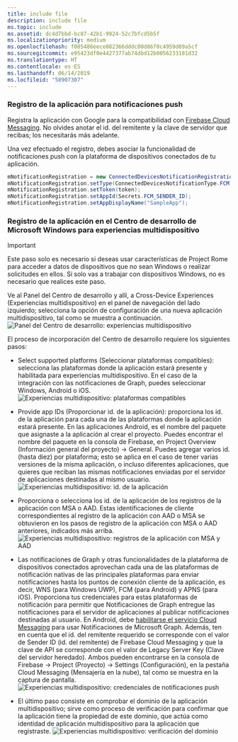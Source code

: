 ```yaml
---
title: include file
description: include file
ms.topic: include
ms.assetid: dc4d7bbd-bc87-42b1-9924-52c7bfcd5b5f
ms.localizationpriority: medium
ms.openlocfilehash: f085486eece082366dddc00d86f0c4959d09a5cf
ms.sourcegitcommit: e95423df0e4427377ab74dbd12b0056233181d32
ms.translationtype: HT
ms.contentlocale: es-ES
ms.lasthandoff: 06/14/2019
ms.locfileid: "58907307"
---
```

### <a name="register-your-app-for-push-notifications"></a>Registro de la aplicación para notificaciones push

Registra la aplicación con Google para la compatibilidad con [Firebase Cloud Messaging](https://firebase.google.com/docs/cloud-messaging/android/client). No olvides anotar el id. del remitente y la clave de servidor que recibas; los necesitarás más adelante.

Una vez efectuado el registro, debes asociar la funcionalidad de notificaciones push con la plataforma de dispositivos conectados de tu aplicación.

```Java
mNotificationRegistration = new ConnectedDevicesNotificationRegistration();
mNotificationRegistration.setType(ConnectedDevicesNotificationType.FCM);
mNotificationRegistration.setToken(token);
mNotificationRegistration.setAppId(Secrets.FCM_SENDER_ID);
mNotificationRegistration.setAppDisplayName("SampleApp");
```

### <a name="register-your-app-in-microsoft-windows-dev-center-for-cross-device-experiences"></a>Registro de la aplicación en el Centro de desarrollo de Microsoft Windows para experiencias multidispositivo

> [!IMPORTANT]
> Este paso solo es necesario si deseas usar características de Project Rome para acceder a datos de dispositivos que no sean Windows o realizar solicitudes en ellos. Si solo vas a trabajar con dispositivos Windows, no es necesario que realices este paso.

Ve al Panel del Centro de desarrollo y allí, a Cross-Device Experiences (Experiencias multidispositivo) en el panel de navegación del lado izquierdo; selecciona la opción de configuración de una nueva aplicación multidispositivo, tal como se muestra a continuación.
![Panel del Centro de desarrollo: experiencias multidispositivo](../../notifications/media/dev_center_portal/dev_center_portal_1_overview.png)

El proceso de incorporación del Centro de desarrollo requiere los siguientes pasos:
* Select supported platforms (Seleccionar plataformas compatibles): selecciona las plataformas donde la aplicación estará presente y habilitada para experiencias multidispositivo. En el caso de la integración con las notificaciones de Graph, puedes seleccionar Windows, Android o iOS.
![Experiencias multidispositivo: plataformas compatibles](../../notifications/media/dev_center_portal/dev_center_portal_2_supported_platforms.png)

* Provide app IDs (Proporcionar id. de la aplicación): proporciona los id. de la aplicación para cada una de las plataformas donde la aplicación estará presente. En las aplicaciones Android, es el nombre del paquete que asignaste a la aplicación al crear el proyecto. Puedes encontrar el nombre del paquete en la consola de Firebase, en Project Overview (Información general del proyecto) -> General. Puedes agregar varios id. (hasta diez) por plataforma; esto se aplica en el caso de tener varias versiones de la misma aplicación, o incluso diferentes aplicaciones, que quieres que reciban las mismas notificaciones enviadas por el servidor de aplicaciones destinadas al mismo usuario. 
![Experiencias multidispositivo: id. de la aplicación](../../notifications/media/dev_center_portal/dev_center_portal_3_app_ids.png)

* Proporciona o selecciona los id. de la aplicación de los registros de la aplicación con MSA o AAD. Estas identificaciones de cliente correspondientes al registro de la aplicación con AAD o MSA se obtuvieron en los pasos de registro de la aplicación con MSA o AAD anteriores, indicados más arriba. 
![Experiencias multidispositivo: registros de la aplicación con MSA y AAD](../../notifications/media/dev_center_portal/dev_center_portal_4_msa_aad_connections.png)

* Las notificaciones de Graph y otras funcionalidades de la plataforma de dispositivos conectados aprovechan cada una de las plataformas de notificación nativas de las principales plataformas para enviar notificaciones hasta los puntos de conexión cliente de la aplicación, es decir, WNS (para Windows UWP), FCM (para Android) y APNS (para iOS). Proporciona tus credenciales para estas plataformas de notificación para permitir que Notificaciones de Graph entregue las notificaciones para el servidor de aplicaciones al publicar notificaciones destinadas al usuario. En Android, debe [habilitarse el servicio Cloud Messaging](https://firebase.google.com/docs/cloud-messaging/android/client) para usar Notificaciones de Microsoft Graph. Además, ten en cuenta que el id. del remitente requerido se corresponde con el valor de Sender ID (id. del remitente) de Firebase Cloud Messaging y que la clave de API se corresponde con el valor de Legacy Server Key (Clave del servidor heredado). Ambos pueden encontrarse en la consola de Firebase -> Project (Proyecto) -> Settings (Configuración), en la pestaña Cloud Messaging (Mensajería en la nube), tal como se muestra en la captura de pantalla.
![Experiencias multidispositivo: credenciales de notificaciones push](../../notifications/media/dev_center_portal/dev_center_portal_5_push_credentials.png)

* El último paso consiste en comprobar el dominio de la aplicación multidispositivo; sirve como proceso de verificación para confirmar que la aplicación tiene la propiedad de este dominio, que actúa como identidad de aplicación multidispositivo para la aplicación que registraste.
![Experiencias multidispositivo: verificación del dominio](../../notifications/media/dev_center_portal/dev_center_portal_6_domain_verification.png)
